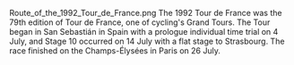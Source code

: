 Route_of_the_1992_Tour_de_France.png The 1992 Tour de France was the 79th edition of Tour de France, one of cycling's Grand Tours. The Tour began in San Sebastián in Spain with a prologue individual time trial on 4 July, and Stage 10 occurred on 14 July with a flat stage to Strasbourg. The race finished on the Champs-Élysées in Paris on 26 July.
